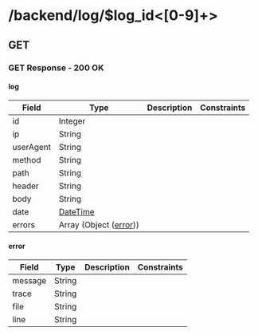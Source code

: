 
# /backend/log/$log_id<[0-9]+>


## GET


### GET Response - 200 OK

#### log

Field | Type | Description | Constraints
----- | ---- | ----------- | -----------
id | Integer |  | 
ip | String |  | 
userAgent | String |  | 
method | String |  | 
path | String |  | 
header | String |  | 
body | String |  | 
date | [DateTime](http://tools.ietf.org/html/rfc3339#section-5.6) |  | 
errors | Array (Object ([error](#psx_model_Error))) |  | 

#### error

Field | Type | Description | Constraints
----- | ---- | ----------- | -----------
message | String |  | 
trace | String |  | 
file | String |  | 
line | String |  | 


